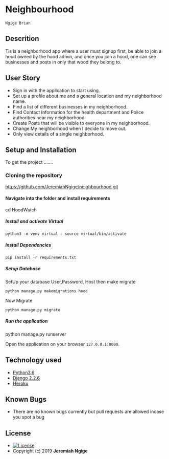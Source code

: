 # Neighbourhood

    Ngige Brian

## Descrition

Tis is a neighborhood app where a user must signup first, be able to join a hood owned by the hood admin, and once you
join a hood, one can see businesses and posts in only that wood they belong to.  

## User Story  
  
* Sign in with the application to start using.
* Set up a profile about me and a general location and my neighborhood name.
* Find a list of different businesses in my neighborhood.
* Find Contact Information for the health department and Police authorities near my neighborhood.
* Create Posts that will be visible to everyone in my neighborhood.
* Change My neighborhood when I decide to move out.
* Only view details of a single neighborhood.
  
## Setup and Installation  

To get the project .......  
  
### Cloning the repository

<https://github.com/JeremiahNgige/neighbourhood.git>

#### Navigate into the folder and install requirements  

cd HoodWatch

##### Install and activate Virtual  

    python3 -m venv virtual - source virtual/bin/activate  

##### Install Dependencies  

    pip install -r requirements.txt 

##### Setup Database  

SetUp your database User,Password, Host then make migrate  

    python manage.py makemigrations hood

 Now Migrate  

    python manage.py migrate 

##### Run the application  

python manage.py runserver

Open the application on your browser `127.0.0.1:8000`.  
  
## Technology used  
  
* [Python3.6](https://www.python.org/)  
* [Django 2.2.6](https://docs.djangoproject.com/en/2.2/)  
* [Heroku](https://heroku.com)  
  
## Known Bugs  

* There are no known bugs currently but pull requests are allowed incase you spot a bug  
  
## License

* [![License](https://img.shields.io/packagist/l/loopline-systems/closeio-api-wrapper.svg)](https://github.com/JeremiahNgige/Picture-Globe/blob/master/LICENSE)  
* Copyright (c) 2019 **Jeremiah Ngige**
